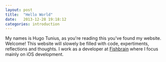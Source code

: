 ```yaml
---
layout: post
title:  "Hello World"
date:   2013-12-28 19:18:12
categories: introduction
---
```


My names is Hugo Tunius, as you're reading this you've found my website. Welcome! This website will slowely be filled with code, expertiments, reflections and thoughts. I work as a developer at [Fishbrain](http://fishbrain.com) where I focus mainly on iOS development.
